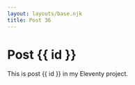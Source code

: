 ```yaml
---
layout: layouts/base.njk
title: Post 36
---
```


# Post {{ id }}

This is post {{ id }} in my Eleventy project.
